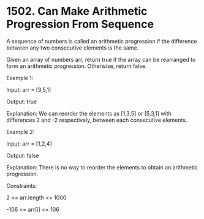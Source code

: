 # 1502. Can Make Arithmetic Progression From Sequence

A sequence of numbers is called an arithmetic progression if the difference between any two consecutive elements is the same.

Given an array of numbers arr, return true if the array can be rearranged to form an arithmetic progression. Otherwise, return false.

 

Example 1:

Input: arr = [3,5,1]

Output: true

Explanation: We can reorder the elements as [1,3,5] or [5,3,1] with differences 2 and -2 respectively, between each consecutive elements.

Example 2:

Input: arr = [1,2,4]

Output: false

Explanation: There is no way to reorder the elements to obtain an arithmetic progression.
 

Constraints:

2 <= arr.length <= 1000

-106 <= arr[i] <= 106

